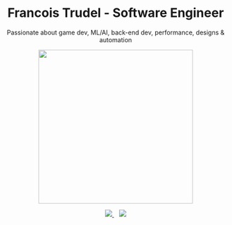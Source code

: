 <h1 align='center'>
  Francois Trudel - Software Engineer 
</h1>

<p align='center'>
  Passionate about game dev, ML/AI, back-end dev, performance, designs & automation
</p>

<p align='center'>
  <a href="#"><img src="https://github-readme-stats.vercel.app/api?username=frtru&show_icons=true&count_private=true&theme=tokyonight" width="350"></a>
</p>

<p align='center'>
  
  <a href="https://www.linkedin.com/in/francois-trudel-a1762589">
    <img src="https://img.shields.io/badge/linkedin-%230077B5.svg?&style=for-the-badge&logo=linkedin&logoColor=white" />
  </a>&nbsp;&nbsp;
  <a href="mailto:ftrudel.yul@gmail.com">
    <img src="https://img.shields.io/badge/-ftrudel.yul@gmail.com-D14836?style=for-the-badge&logo=gmail&logoColor=white" />        
  </a>
  
</p>
